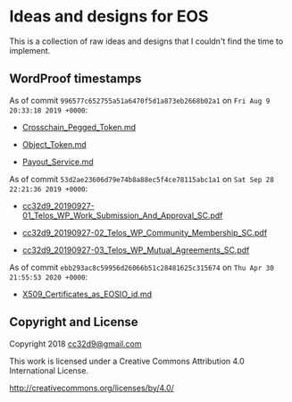# Ideas and designs for EOS

This is a collection of raw ideas and designs that I couldn't find the
time to implement.


## WordProof timestamps

As of commit `996577c652755a51a6470f5d1a873eb2668b02a1` on `Fri Aug 9 20:33:18 2019 +0000`:

* [Crosschain_Pegged_Token.md](https://telos.bloks.io/transaction/ed6bcfe02e9100b11c8cee71a9c5cce2f91a5ab709c357ef1c5230cdf6c6522e)

* [Object_Token.md](https://telos.bloks.io/transaction/01ed24d6c2ce6471f5d8ff32c7550c8fa1fa6e237f9922509268504bdc3d0e96)

* [Payout_Service.md](https://telos.bloks.io/transaction/99731c62deb834082506232ca38c80cfc70b149c6648409c7ffa1185adb15d22)


As of commit `53d2ae23606d79e74b8a88ec5f4ce78115abc1a1` on `Sat Sep 28 22:21:36 2019 +0000`:

* [cc32d9_20190927-01_Telos_WP_Work_Submission_And_Approval_SC.pdf](https://telos.bloks.io/transaction/05cb29166b22c9770f78f7c667a89fae57708f7f08386c7c642755acb452d235)

* [cc32d9_20190927-02_Telos_WP_Community_Membership_SC.pdf](https://telos.bloks.io/transaction/1162af5f53b4bf0ecbed350c6daf9a77f891df808fc7b0e5f398f5417d35ed76)

* [cc32d9_20190927-03_Telos_WP_Mutual_Agreements_SC.pdf](https://telos.bloks.io/transaction/bb8ca36ba3280b0e8465c7c0064a41efff715527e75493570581549fcb19b55b)


As of commit `ebb293ac8c59956d26066b51c28481625c315674` on `Thu Apr 30 21:55:53 2020 +0000`:

* [X509_Certificates_as_EOSIO_id.md](https://telos.bloks.io/transaction/9027e6dfd4bcee2614d08ac6406c51113d26268ddd182286167e1815261f8a90)


## Copyright and License

Copyright 2018 cc32d9@gmail.com

This work is licensed under a Creative Commons Attribution 4.0
International License.

http://creativecommons.org/licenses/by/4.0/
